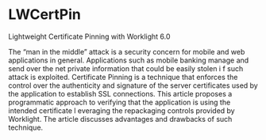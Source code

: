 LWCertPin
=========

Lightweight Certificate Pinning with Worklight 6.0

The “man in the middle” attack is a security concern for mobile and web applications in general. 
Applications such as mobile banking manage and send over the net private information that could be easily stolen i
f such attack is exploited. 
Certificate Pinning is a technique that enforces the control over the authenticity and signature of the server 
certificates used by the application to establish SSL connections. 
This article proposes a programmatic approach to verifying that the application is using the intended certificate l
everaging the repackaging controls provided by Worklight. 
The article discusses advantages and drawbacks of such technique.
